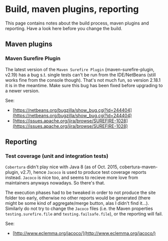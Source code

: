 Build, maven plugins, reporting
===============================
This page contains notes about the build process, maven plugins and reporting.
Have a look here before you change the build.


Maven plugins
-------------

### Maven Surefire Plugin

The latest version of the `Maven Surefire Plugin` (maven-surefire-plugin, v2.19) has a bug s.t. single tests can't be run from the IDE/NetBeans (still works fine from the console though). 
That's not much fun, so version 2.18.1 it is in the meantime. Make sure this bug has been fixed before upgrading to a newer version.

See:
* [https://netbeans.org/bugzilla/show_bug.cgi?id=244404](https://netbeans.org/bugzilla/show_bug.cgi?id=244404)
* [https://issues.apache.org/jira/browse/SUREFIRE-1028](https://issues.apache.org/jira/browse/SUREFIRE-1028)


Reporting
---------

### Test coverage (unit and integration tests)

`Cobertura` didn't play nice with Java 8 (as of Oct. 2015, cobertura-maven-plugin, v2.7), hence `Jacoco` is used to produce test coverage reports instead.
`Jacoco` is nice too, and seems to recieve more love from maintainers anyways nowadays. So there's that.

The execution phases had to be tweaked in order to not produce the site folder too early, otherwise no other reports would be generated (there might be some kind of aggregate/merge button, alas I didn't find it...). 
Similarly do not try to change the `Jacoco` files (i.e. the Maven properties `testing.surefire.file` and `testing.failsafe.file`), or the reporting will fail.

See:
* [http://www.eclemma.org/jacoco/](http://www.eclemma.org/jacoco/)
